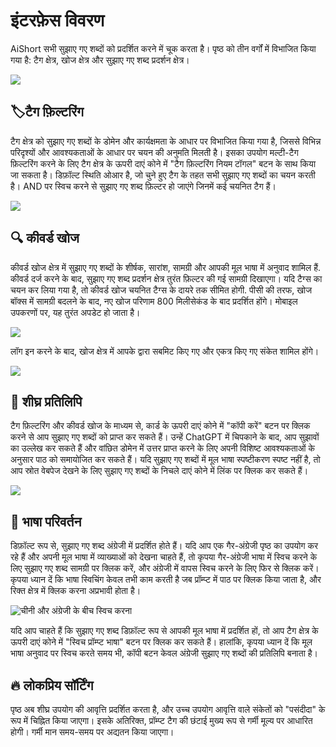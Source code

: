 # इंटरफ़ेस विवरण

AiShort सभी सुझाए गए शब्दों को प्रदर्शित करने में चूक करता है। पृष्ठ को तीन वर्गों में विभाजित किया गया है: टैग क्षेत्र, खोज क्षेत्र और सुझाए गए शब्द प्रदर्शन क्षेत्र।

![](https://img.newzone.top/2023-06-05-20-44-19.png?imageMogr2/format/webp)

## 🏷टैग फ़िल्टरिंग

टैग क्षेत्र को सुझाए गए शब्दों के डोमेन और कार्यक्षमता के आधार पर विभाजित किया गया है, जिससे विभिन्न परिदृश्यों और आवश्यकताओं के आधार पर चयन की अनुमति मिलती है। इसका उपयोग मल्टी-टैग फ़िल्टरिंग करने के लिए टैग क्षेत्र के ऊपरी दाएं कोने में "टैग फ़िल्टरिंग नियम टॉगल" बटन के साथ किया जा सकता है। डिफ़ॉल्ट स्थिति ओआर है, जो चुने हुए टैग के तहत सभी सुझाए गए शब्दों का चयन करती है। AND पर स्विच करने से सुझाए गए शब्द फ़िल्टर हो जाएंगे जिनमें कई चयनित टैग हैं।

![](https://img.newzone.top/2023-06-05-20-50-19.png?imageMogr2/format/webp)

## 🔍 कीवर्ड खोज

कीवर्ड खोज क्षेत्र में सुझाए गए शब्दों के शीर्षक, सारांश, सामग्री और आपकी मूल भाषा में अनुवाद शामिल हैं. कीवर्ड दर्ज करने के बाद, सुझाए गए शब्द प्रदर्शन क्षेत्र तुरंत फ़िल्टर की गई सामग्री दिखाएगा। यदि टैग्स का चयन कर लिया गया है, तो कीवर्ड खोज चयनित टैग्स के दायरे तक सीमित होगी. पीसी की तरफ, खोज बॉक्स में सामग्री बदलने के बाद, नए खोज परिणाम 800 मिलीसेकंड के बाद प्रदर्शित होंगे। मोबाइल उपकरणों पर, यह तुरंत अपडेट हो जाता है।

![](https://img.newzone.top/2023-06-05-20-58-07.png?imageMogr2/format/webp)

लॉग इन करने के बाद, खोज क्षेत्र में आपके द्वारा सबमिट किए गए और एकत्र किए गए संकेत शामिल होंगे।

![](https://img.newzone.top/2024-08-12-20-38-27.png?imageMogr2/format/webp)

## 🔬 शीघ्र प्रतिलिपि

टैग फ़िल्टरिंग और कीवर्ड खोज के माध्यम से, कार्ड के ऊपरी दाएं कोने में "कॉपी करें" बटन पर क्लिक करने से आप सुझाए गए शब्दों को प्राप्त कर सकते हैं। उन्हें ChatGPT में चिपकाने के बाद, आप सुझावों का उल्लेख कर सकते हैं और वांछित डोमेन में उत्तर प्राप्त करने के लिए अपनी विशिष्ट आवश्यकताओं के अनुसार पाठ को समायोजित कर सकते हैं। यदि सुझाए गए शब्दों में मूल भाषा स्पष्टीकरण स्पष्ट नहीं है, तो आप स्रोत वेबपेज देखने के लिए सुझाए गए शब्दों के निचले दाएं कोने में लिंक पर क्लिक कर सकते हैं।

![](https://img.newzone.top/2023-06-11-17-14-07.png?imageMogr2/format/webp)

## 💬 भाषा परिवर्तन

डिफ़ॉल्ट रूप से, सुझाए गए शब्द अंग्रेजी में प्रदर्शित होते हैं। यदि आप एक गैर-अंग्रेजी पृष्ठ का उपयोग कर रहे हैं और अपनी मूल भाषा में व्याख्याओं को देखना चाहते हैं, तो कृपया गैर-अंग्रेजी भाषा में स्विच करने के लिए सुझाए गए शब्द सामग्री पर क्लिक करें, और अंग्रेजी में वापस स्विच करने के लिए फिर से क्लिक करें। कृपया ध्यान दें कि भाषा स्विचिंग केवल तभी काम करती है जब प्रॉम्प्ट में पाठ पर क्लिक किया जाता है, और रिक्त क्षेत्र में क्लिक करना अप्रभावी होता है।

![चीनी और अंग्रेजी के बीच स्विच करना](http://img.newzone.top/chatgptshortcut_encn.gif)

यदि आप चाहते हैं कि सुझाए गए शब्द डिफ़ॉल्ट रूप से आपकी मूल भाषा में प्रदर्शित हों, तो आप टैग क्षेत्र के ऊपरी दाएं कोने में "स्विच प्रॉम्प्ट भाषा" बटन पर क्लिक कर सकते हैं। हालांकि, कृपया ध्यान दें कि मूल भाषा अनुवाद पर स्विच करते समय भी, कॉपी बटन केवल अंग्रेजी सुझाए गए शब्दों की प्रतिलिपि बनाता है।

## 🔥 लोकप्रिय सॉर्टिंग

पृष्ठ अब शीघ्र उपयोग की आवृत्ति प्रदर्शित करता है, और उच्च उपयोग आवृत्ति वाले संकेतों को "पसंदीदा" के रूप में चिह्नित किया जाएगा। इसके अतिरिक्त, प्रॉम्प्ट टैग की छंटाई मुख्य रूप से गर्मी मूल्य पर आधारित होगी। गर्मी मान समय-समय पर अद्यतन किया जाएगा।
